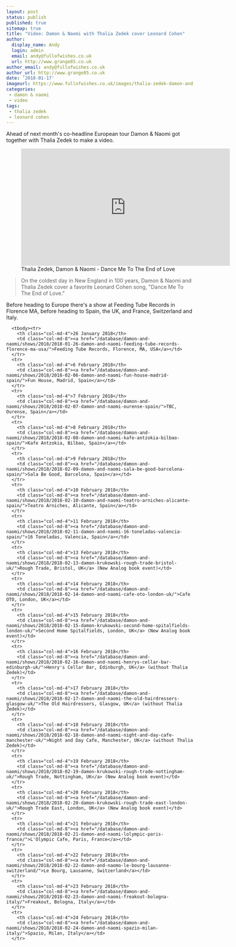 ```yaml
---
layout: post
status: publish
published: true
sitemap: true
title: "Video: Damon & Naomi with Thalia Zedek cover Leonard Cohen"
author:
  display_name: Andy
  login: admin
  email: andy@fullofwishes.co.uk
  url: http://www.grange85.co.uk
author_email: andy@fullofwishes.co.uk
author_url: http://www.grange85.co.uk
date: '2018-01-17'
imageurl: https://www.fullofwishes.co.uk/images/thalia-zedek-damon-and-naomi-video-grab.jpg
categories:
 - damon & naomi
 - video
tags:
 - thalia zedek
 - leonard cohen
---
```

<p class="lead">Ahead of next month's co-headline European tour Damon & Naomi got together with Thalia Zedek to make a video.</p>
<figure class="caption aligncenter"><iframe width="560" height="315" src="https://www.youtube.com/embed/YM37nOEZh5k" frameborder="0" allowfullscreen></iframe><figcaption class="caption-text">Thalia Zedek, Damon & Naomi - Dance Me To The End of Love</figcaption></figure>

<blockquote>On the coldest day in New England in 100 years, Damon & Naomi and Thalia Zedek cover a favorite Leonard Cohen song, "Dance Me To The End of Love."</blockquote>

<p>Before heading to Europe there's a show at Feeding Tube Records in Florence MA, before heading to Spain, the UK, and France, Switzerland and Italy.</p>

<table class="table table-striped">

      <tbody><tr>
        <th class="col-md-4">26 January 2018</th>
        <td class="col-md-8"><a href="/database/damon-and-naomi/shows/2018/2018-01-26-damon-and-naomi-feeding-tube-records-florence-ma-usa/">Feeding Tube Records, Florence, MA, USA</a></td>
      </tr>
      <tr>
        <th class="col-md-4">6 February 2018</th>
        <td class="col-md-8"><a href="/database/damon-and-naomi/shows/2018/2018-02-06-damon-and-naomi-fun-house-madrid-spain/">Fun House, Madrid, Spain</a></td>
      </tr>
      <tr>
        <th class="col-md-4">7 February 2018</th>
        <td class="col-md-8"><a href="/database/damon-and-naomi/shows/2018/2018-02-07-damon-and-naomi-ourense-spain/">TBC, Ourense, Spain</a></td>
      </tr>
      <tr>
        <th class="col-md-4">8 February 2018</th>
        <td class="col-md-8"><a href="/database/damon-and-naomi/shows/2018/2018-02-08-damon-and-naomi-kafe-antzokia-bilbao-spain/">Kafe Antzokia, Bilbao, Spain</a></td>
      </tr>
      <tr>
        <th class="col-md-4">9 February 2018</th>
        <td class="col-md-8"><a href="/database/damon-and-naomi/shows/2018/2018-02-09-damon-and-naomi-sala-be-good-barcelona-spain/">Sala Be Good, Barcelona, Spain</a></td>
      </tr>
      <tr>
        <th class="col-md-4">10 February 2018</th>
        <td class="col-md-8"><a href="/database/damon-and-naomi/shows/2018/2018-02-10-damon-and-naomi-teatro-arniches-alicante-spain/">Teatro Arniches, Alicante, Spain</a></td>
      </tr>
      <tr>
        <th class="col-md-4">11 February 2018</th>
        <td class="col-md-8"><a href="/database/damon-and-naomi/shows/2018/2018-02-11-damon-and-naomi-16-toneladas-valencia-spain/">16 Toneladas, Valencia, Spain</a></td>
      </tr>
      <tr>
        <th class="col-md-4">13 February 2018</th>
        <td class="col-md-8"><a href="/database/damon-and-naomi/shows/2018/2018-02-13-damon-krukowski-rough-trade-bristol-uk/">Rough Trade, Bristol, UK</a> (New Analog book event)</td>
      </tr>
      <tr>
        <th class="col-md-4">14 February 2018</th>
        <td class="col-md-8"><a href="/database/damon-and-naomi/shows/2018/2018-02-14-damon-and-naomi-cafe-oto-london-uk/">Cafe OTO, London, UK</a></td>
      </tr>
      <tr>
        <th class="col-md-4">15 February 2018</th>
        <td class="col-md-8"><a href="/database/damon-and-naomi/shows/2018/2018-02-15-damon-krukowski-second-home-spitalfields-london-uk/">Second Home Spitalfields, London, UK</a> (New Analog book event)</td>
      </tr>
      <tr>
        <th class="col-md-4">16 February 2018</th>
        <td class="col-md-8"><a href="/database/damon-and-naomi/shows/2018/2018-02-16-damon-and-naomi-henrys-cellar-bar-edinburgh-uk/">Henry's Cellar Bar, Edinburgh, UK</a> (without Thalia Zedek)</td>
      </tr>
      <tr>
        <th class="col-md-4">17 February 2018</th>
        <td class="col-md-8"><a href="/database/damon-and-naomi/shows/2018/2018-02-17-damon-and-naomi-the-old-hairdressers-glasgow-uk/">The Old Hairdressers, Glasgow, UK</a> (without Thalia Zedek)</td>
      </tr>
      <tr>
        <th class="col-md-4">18 February 2018</th>
        <td class="col-md-8"><a href="/database/damon-and-naomi/shows/2018/2018-02-18-damon-and-naomi-night-and-day-cafe-manchester-uk/">Night and Day Cafe, Manchester, UK</a> (without Thalia Zedek)</td>
      </tr>
      <tr>
        <th class="col-md-4">19 February 2018</th>
        <td class="col-md-8"><a href="/database/damon-and-naomi/shows/2018/2018-02-19-damon-krukowski-rough-trade-nottingham-uk/">Rough Trade, Nottingham, UK</a> (New Analog book event)</td>
      </tr>
      <tr>
        <th class="col-md-4">20 February 2018</th>
        <td class="col-md-8"><a href="/database/damon-and-naomi/shows/2018/2018-02-20-damon-krukowski-rough-trade-east-london-uk/">Rough Trade East, London, UK</a> (New Analog book event)</td>
      </tr>
      <tr>
        <th class="col-md-4">21 February 2018</th>
        <td class="col-md-8"><a href="/database/damon-and-naomi/shows/2018/2018-02-21-damon-and-naomi-lolympic-paris-france/">L'Olympic Cafe, Paris, France</a></td>
      </tr>
      <tr>
        <th class="col-md-4">22 February 2018</th>
        <td class="col-md-8"><a href="/database/damon-and-naomi/shows/2018/2018-02-22-damon-and-naomo-le-bourg-lausanne-switzerland/">Le Bourg, Lausanne, Switzerland</a></td>
      </tr>
      <tr>
        <th class="col-md-4">23 February 2018</th>
        <td class="col-md-8"><a href="/database/damon-and-naomi/shows/2018/2018-02-23-damon-and-naomi-freakout-bologna-italy/">Freakout, Bologna, Italy</a></td>
      </tr>
      <tr>
        <th class="col-md-4">24 February 2018</th>
        <td class="col-md-8"><a href="/database/damon-and-naomi/shows/2018/2018-02-24-damon-and-naomi-spazio-milan-italy/">Spazio, Milan, Italy</a></td>
      </tr>
</tbody></table>

